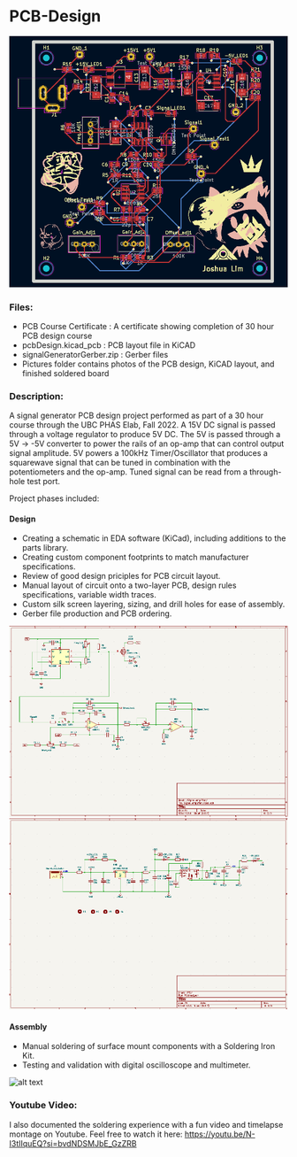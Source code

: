 # PCB-Design

![alt text](https://github.com/joshlim01/PCB_Design/blob/main/pictures/pcb.png)

### Files:
- PCB Course Certificate : A certificate showing completion of 30 hour PCB design course
- pcbDesign.kicad_pcb : PCB layout file in KiCAD
- signalGeneratorGerber.zip : Gerber files
- Pictures folder contains photos of the PCB design, KiCAD layout, and finished soldered board

### Description:

A signal generator PCB design project performed as part of a 30 hour course through the UBC PHAS Elab, Fall 2022.  A 15V DC signal is passed through a voltage regulator to produce 5V DC.  The 5V is passed through a 5V -> -5V converter to power the rails of an op-amp that can control output signal amplitude.  5V powers a 100kHz Timer/Oscillator that produces a squarewave signal that can be tuned in combination with the potentiometers and the op-amp.  Tuned signal can be read from a through-hole test port.



Project phases included:

#### Design
- Creating a schematic in EDA software (KiCad), including additions to the parts library.
- Creating custom component footprints to match manufacturer specifications.
- Review of good design priciples for PCB circuit layout.
- Manual layout of circuit onto a two-layer PCB, design rules specifications, variable width traces.
- Custom silk screen layering, sizing, and drill holes for ease of assembly.
- Gerber file production and PCB ordering.

![alt text](https://github.com/joshlim01/PCB_Design/blob/main/pictures/kicad1.png)
![alt text](https://github.com/joshlim01/PCB_Design/blob/main/pictures/kicad2.png)

#### Assembly
- Manual soldering of surface mount components with a Soldering Iron Kit.
- Testing and validation with digital oscilloscope and multimeter.

![alt text](https://github.com/joshlim01/PCB_Design/blob/main/pictures/soldered_board.png)

### Youtube Video:

I also documented the soldering experience with a fun video and timelapse montage on Youtube. Feel free to watch it here: https://youtu.be/N-I3tIIquEQ?si=bvdNDSMJbE_GzZRB

